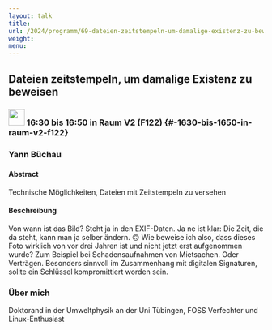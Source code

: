 ```yaml
---
layout: talk
title:
url: /2024/programm/69-dateien-zeitstempeln-um-damalige-existenz-zu-beweisen/
weight:
menu:
---
```

## Dateien zeitstempeln, um damalige Existenz zu beweisen

### <img height = "32" src="../../../images/talk.svg"> 16:30 bis 16:50 in Raum V2 (F122) {#-1630-bis-1650-in-raum-v2-f122}

### Yann Büchau

#### Abstract

Technische Möglichkeiten, Dateien mit Zeitstempeln zu versehen

#### Beschreibung

Von wann ist das Bild? Steht ja in den EXIF-Daten. Ja ne ist klar: Die Zeit, die da steht, kann man ja selber ändern. 🙃 Wie beweise ich also, dass dieses Foto wirklich von vor drei Jahren ist und nicht jetzt erst aufgenommen wurde? Zum Beispiel bei Schadensaufnahmen von Mietsachen. Oder Verträgen. Besonders sinnvoll im Zusammenhang mit digitalen Signaturen, sollte ein Schlüssel kompromittiert worden sein.

### Über mich

Doktorand in der Umweltphysik an der Uni Tübingen, FOSS Verfechter und Linux-Enthusiast

